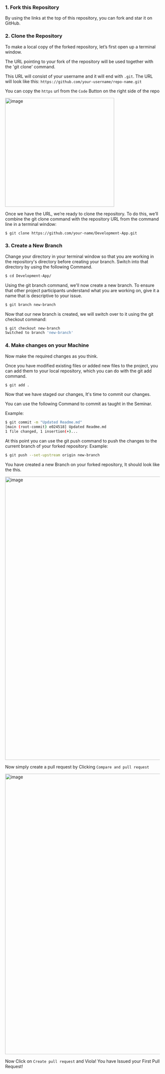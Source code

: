### 1. Fork this Repository
By using the links at the top of this repository, you can fork and star it on GitHub.

### 2. Clone the Repository

To make a local copy of the forked repository, let’s first open up a terminal window.

The URL pointing to your fork of the repository will be used together with the 'git clone' command.

This URL will consist of your username and it will end with `.git`. The URL will look like this: ```https://github.com/your-username/repo-name.git```

You can copy the ```https``` url from the ```Code``` Button on the right side of the repo

<img width="355"  margin-left="0"  alt="image" src="https://user-images.githubusercontent.com/73652194/193419313-e44cacc8-6f95-4e4b-ad79-002925f35a60.png">

Once we have the URL, we’re ready to clone the repository. To do this, we’ll combine the git clone command with the repository URL from the command line in a terminal window:

````bash
$ git clone https://github.com/your-name/Development-App.git
````


### 3. Create a New Branch

Change your directory in your terminal window so that you are working in the repository's directory before creating your branch. Switch into that directory by using the following Command.

````bash
$ cd Development-App/
````

Using the git branch command, we'll now create a new branch. To ensure that other project participants understand what you are working on, give it a name that is descriptive to your issue.
````bash
$ git branch new-branch
````


Now that our new branch is created, we will switch over to it using the git checkout command:
````bash
$ git checkout new-branch
Switched to branch 'new-branch'
````
### 4. Make changes on your Machine
Now make the required changes as you think.

Once you have modified existing files or added new files to the project, you can add them to your local repository, which you can do with the git add command. 

````bash
$ git add . 
````
Now that we have staged our changes, It's time to commit our changes.

You can use the following Command to commit as taught in the Seminar.

Example:
````bash
$ git commit -m "Updated Readme.md"
[main (root-commit) e024518] Updated Readme.md
1 file changed, 1 insertion(+)...
````

At this point you can use the git push command to push the changes to the current branch of your forked repository:
Example:
````bash
$ git push --set-upstream origin new-branch
````   
You have created a new Branch on your forked repository, It should look like the this.

<img width="923"  margin-left="0"  alt="image" src="https://user-images.githubusercontent.com/73652194/193456344-c97163ad-5cbd-4a4b-b35a-aea225438a69.png">

Now simply create a pull request by Clicking ```Compare and pull request```

<img width="914" alt="image" src="https://user-images.githubusercontent.com/73652194/193456638-80e578a6-5e66-4a15-88ea-4c360236bb19.png">

Now Click on ```Create pull request``` and Viola! You have Issued your First Pull Request!


